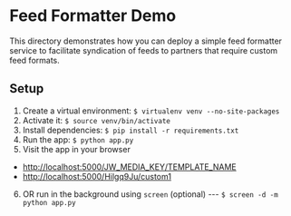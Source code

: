 # Feed Formatter Demo

This directory demonstrates how you can deploy a simple feed formatter service to facilitate syndication of feeds to partners that require custom feed formats.

## Setup

1. Create a virtual environment:
	`$ virtualenv venv --no-site-packages`
2. Activate it:
	`$ source venv/bin/activate`
3. Install dependencies:
	`$ pip install -r requirements.txt`
4. Run the app:
	`$ python app.py`
5. Visit the app in your browser
* <http://localhost:5000/JW_MEDIA_KEY/TEMPLATE_NAME>
* <http://localhost:5000/Hilgq9Ju/custom1>
6. OR run in the background using `screen` (optional) ---
	`$ screen -d -m python app.py`